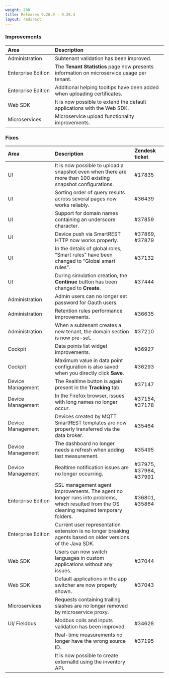 ```yaml
---
weight: 200
title: Releases 9.20.0 - 9.20.4
layout: redirect
---
```


### Improvements

<table>
<col width = 150>
<thead>
<tr>
<th style="text-align:left">Area</th>
<th style="text-align:left">Description</th>
</tr>
</thead>
<tbody>
<tr>
<td style="text-align:left">Administration</td>
<td style="text-align:left">Subtenant validation has been improved.</td>
</tr>
<tr>
<td style="text-align:left">Enterprise Edition</td>
<td style="text-align:left">The <strong>Tenant Statistics</strong> page now presents information on microservice usage per tenant.</td>
</tr>
<tr>
<td style="text-align:left">Enterprise Edition</td>
<td style="text-align:left">Additional helping tooltips have been added when uploading certificates.</td>
</tr>
<tr>
<td style="text-align:left">Web SDK</td>
<td style="text-align:left">
It is now possible to extend the default applications with the Web SDK.
</td>
</tr>
<tr>
<td style="text-align:left">Microservices</td>
<td style="text-align:left">Microservice upload functionality improvements.</td>
</tr>
</tbody>
</table>

### Fixes

<table>
<colgroup><col width="150">
</colgroup><thead>
<tr>
<th style="text-align:left">Area</th>
<th style="text-align:left">Description</th>
<th style="text-align:left">Zendesk ticket</th>
</tr>
</thead>
<tbody>
<tr>
<td style="text-align:left">UI</td>
<td style="text-align:left">It is now possible to upload a snapshot even when there are more than 100 existing snapshot configurations.
 </td>
<td>#17835 </td>
</tr>
<tr>
<td style="text-align:left">UI</td>
<td style="text-align:left">
Sorting order of query results across several pages now works reliably.
</td>
<td>#36439 </td>
</tr>
<tr>
<td style="text-align:left">UI</td>
<td style="text-align:left">Support for domain names containing an underscore character.</td>
<td>#37859 </td>
</tr>
<tr>
<td style="text-align:left">UI</td>
<td style="text-align:left">Device push via SmartREST HTTP now works properly.
</td>
<td>#37869, #37879</td>
</tr>
<tr>
<td style="text-align:left">UI</td>
<td style="text-align:left">In the details of global roles, “Smart rules” have been changed to “Global smart rules”.
</td>
<td>#37132</td>
</tr>
<tr>
<td style="text-align:left">UI</td>
<td style="text-align:left">During simulation creation, the <strong>Continue</strong> button has been changed to <strong>Create</strong>.
</td>
<td>#37444</td>
</tr>
<tr>
<td style="text-align:left">Administration</td>
<td style="text-align:left">Admin users can no longer set password for Oauth users.</td>
<td> </td>
</tr>
<tr>
<td style="text-align:left">Administration</td>
<td style="text-align:left">Retention rules performance improvements.</td>
<td>#36635 </td>
</tr>
<tr>
<td style="text-align:left">Administration</td>
<td style="text-align:left">When a subtenant creates a new tenant, the domain section is now pre-set.</td>
<td>#37210 </td>
</tr>
<tr>
<td style="text-align:left">Cockpit</td>
<td style="text-align:left">Data points list widget improvements.</td>
<td>#36927 </td>
</tr>
<tr>
<td style="text-align:left">Cockpit</td>
<td style="text-align:left">Maximum value in data point configuration is also saved when you directly click <strong>Save</strong>.
</td>
<td style="text-align:left">#36293</td>
</tr>
<tr>
<td style="text-align:left">Device Management</td>
<td style="text-align:left">The Realtime button is again present in the <strong>Tracking</strong> tab.</td>
<td style="text-align:left">#37147</td>
</tr>
<tr>
<td style="text-align:left">Device Management</td>
<td style="text-align:left">
In the Firefox browser, issues with long names no longer occur.</td>
<td>#37154, #37178 </td>
</tr>
<tr>
<td style="text-align:left">Device Management</td>
<td style="text-align:left">Devices created by MQTT SmartREST templates are now properly transferred via the data broker.</td>
<td>#35464 </td>
</tr>
<tr>
<td style="text-align:left">Device Management</td>
<td style="text-align:left">
The dashboard no longer needs a refresh when adding last measurement.</td>
<td>#35495 </td>
</tr>
<tr>
<td style="text-align:left">Device Management</td>
<td style="text-align:left">
Realtime notification issues are no longer occurring.</td>
<td>#37975, #37984, #37991 </td>
</tr>
<tr>
<td style="text-align:left">Enterprise Edition</td>
<td style="text-align:left">SSL management agent improvements. The agent no longer runs into problems, which resulted from the OS cleaning required temporary folders.</td>
<td>#36801, #35864</td>
</tr>
<tr>
<td style="text-align:left">Enterprise Edition</td>
<td style="text-align:left">Current user representation extension is no longer breaking agents based on older versions of the Java SDK.</td>
<td> </td>
</tr>
<tr>
<td style="text-align:left">Web SDK</td>
<td style="text-align:left">Users can now switch languages in custom applications without any issues.</td>
<td>#37044 </td>
</tr>
<tr>
<td style="text-align:left">Web SDK</td>
<td style="text-align:left">Default applications in the app switcher are now properly shown.</td>
<td>#37043 </td>
</tr>
<tr>
<td style="text-align:left">Microservices</td>
<td style="text-align:left">Requests containing trailing slashes are no longer removed by microservice proxy.</td>
<td style="text-align:left"></td>
</tr>
<tr>
<td style="text-align:left">UI/ Fieldbus</td>
<td style="text-align:left">Modbus coils and inputs validation has been improved.</td>
<td style="text-align:left">#34628</td>
</tr>
<tr>
<td style="text-align:left"></td>
<td style="text-align:left">Real-time measurements no longer have the wrong source ID.</td>
<td style="text-align:left">#37195</td>
</tr>
<tr>
<td style="text-align:left"></td>
<td style="text-align:left">It is now possible to create externalId using the inventory API. </td>
<td> </td>
</tr>
</tbody>
</table>